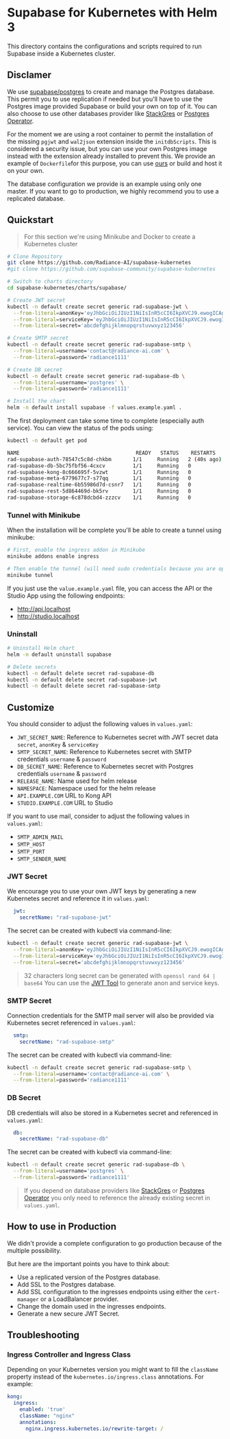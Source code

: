 # Supabase for Kubernetes with Helm 3

This directory contains the configurations and scripts required to run Supabase inside a Kubernetes cluster.

## Disclamer

We use [supabase/postgres](https://hub.docker.com/r/supabase/postgres) to create and manage the Postgres database. This permit you to use replication if needed but you'll have to use the Postgres image provided Supabase or build your own on top of it. You can also choose to use other databases provider like [StackGres](https://stackgres.io/) or [Postgres Operator](https://github.com/zalando/postgres-operator).

For the moment we are using a root container to permit the installation of the missing `pgjwt` and `wal2json` extension inside the `initdbScripts`. This is considered a security issue, but you can use your own Postgres image instead with the extension already installed to prevent this. We provide an example of `Dockerfile`for this purpose, you can use [ours](https://hub.docker.com/r/tdeoliv/supabase-bitnami-postgres) or build and host it on your own.

The database configuration we provide is an example using only one master. If you want to go to production, we highly recommend you to use a replicated database.

## Quickstart

> For this section we're using Minikube and Docker to create a Kubernetes cluster

```bash
# Clone Repository
git clone https://github.com/Radiance-AI/supabase-kubernetes
#git clone https://github.com/supabase-community/supabase-kubernetes

# Switch to charts directory
cd supabase-kubernetes/charts/supabase/

# Create JWT secret
kubectl -n default create secret generic rad-supabase-jwt \
  --from-literal=anonKey='eyJhbGciOiJIUzI1NiIsInR5cCI6IkpXVCJ9.ewogICAgInJvbGUiOiAiYW5vbiIsCiAgICAiaXNzIjogInN1cGFiYXNlIiwKICAgICJpYXQiOiAxNjc1NDAwNDAwLAogICAgImV4cCI6IDE4MzMxNjY4MDAKfQ.ztuiBzjaVoFHmoljUXWmnuDN6QU2WgJICeqwyzyZO88' \
  --from-literal=serviceKey='eyJhbGciOiJIUzI1NiIsInR5cCI6IkpXVCJ9.ewogICAgInJvbGUiOiAic2VydmljZV9yb2xlIiwKICAgICJpc3MiOiAic3VwYWJhc2UiLAogICAgImlhdCI6IDE2NzU0MDA0MDAsCiAgICAiZXhwIjogMTgzMzE2NjgwMAp9.qNsmXzz4tG7eqJPh1Y58DbtIlJBauwpqx39UF-MwM8k' \
  --from-literal=secret='abcdefghijklmnopqrstuvwxyz123456'

# Create SMTP secret
kubectl -n default create secret generic rad-supabase-smtp \
  --from-literal=username='contact@radiance-ai.com' \
  --from-literal=password='radiance1111'

# Create DB secret
kubectl -n default create secret generic rad-supabase-db \
  --from-literal=username='postgres' \
  --from-literal=password='radiance1111' 

# Install the chart
helm -n default install supabase -f values.example.yaml .
```

The first deployment can take some time to complete (especially auth service). You can view the status of the pods using:

```bash
kubectl -n default get pod 

NAME                                      READY   STATUS    RESTARTS      AGE
rad-supabase-auth-78547c5c8d-chkbm       1/1     Running   2 (40s ago)   47s
rad-supabase-db-5bc75fbf56-4cxcv         1/1     Running   0             47s
rad-supabase-kong-8c666695f-5vzwt        1/1     Running   0             47s
rad-supabase-meta-6779677c7-s77qq        1/1     Running   0             47s
rad-supabase-realtime-6b55986d7d-csnr7   1/1     Running   0             47s
rad-supabase-rest-5d864469d-bk5rv        1/1     Running   0             47s
rad-supabase-storage-6c878dcbd4-zzzcv    1/1     Running   0             47s
```

### Tunnel with Minikube

When the installation will be complete you'll be able to create a tunnel using minikube:

```bash
# First, enable the ingress addon in Minikube
minikube addons enable ingress

# Then enable the tunnel (will need sudo credentials because you are opening Port 80/443 on your local machine)
minikube tunnel
```

If you just use the `value.example.yaml` file, you can access the API or the Studio App using the following endpoints:

- <http://api.localhost>
- <http://studio.localhost>

### Uninstall

```Bash
# Uninstall Helm chart
helm -n default uninstall supabase 

# Delete secrets
kubectl -n default delete secret rad-supabase-db
kubectl -n default delete secret rad-supabase-jwt
kubectl -n default delete secret rad-supabase-smtp
```

## Customize

You should consider to adjust the following values in `values.yaml`:

- `JWT_SECRET_NAME`: Reference to Kubernetes secret with JWT secret data `secret`, `anonKey` & `serviceKey`
- `SMTP_SECRET_NAME`: Reference to Kubernetes secret with SMTP credentials `username` & `password`
- `DB_SECRET_NAME`: Reference to Kubernetes secret with Postgres credentials `username` & `password`
- `RELEASE_NAME`: Name used for helm release
- `NAMESPACE`: Namespace used for the helm release
- `API.EXAMPLE.COM` URL to Kong API
- `STUDIO.EXAMPLE.COM` URL to Studio

If you want to use mail, consider to adjust the following values in `values.yaml`:

- `SMTP_ADMIN_MAIL`
- `SMTP_HOST`
- `SMTP_PORT`
- `SMTP_SENDER_NAME`

### JWT Secret

We encourage you to use your own JWT keys by generating a new Kubernetes secret and reference it in `values.yaml`:

```yaml
  jwt:
    secretName: "rad-supabase-jwt"
```

The secret can be created with kubectl via command-line:

```bash
kubectl -n default create secret generic rad-supabase-jwt \
  --from-literal=anonKey='eyJhbGciOiJIUzI1NiIsInR5cCI6IkpXVCJ9.ewogICAgInJvbGUiOiAiYW5vbiIsCiAgICAiaXNzIjogInN1cGFiYXNlIiwKICAgICJpYXQiOiAxNjc1NDAwNDAwLAogICAgImV4cCI6IDE4MzMxNjY4MDAKfQ.ztuiBzjaVoFHmoljUXWmnuDN6QU2WgJICeqwyzyZO88' \
  --from-literal=serviceKey='eyJhbGciOiJIUzI1NiIsInR5cCI6IkpXVCJ9.ewogICAgInJvbGUiOiAic2VydmljZV9yb2xlIiwKICAgICJpc3MiOiAic3VwYWJhc2UiLAogICAgImlhdCI6IDE2NzU0MDA0MDAsCiAgICAiZXhwIjogMTgzMzE2NjgwMAp9.qNsmXzz4tG7eqJPh1Y58DbtIlJBauwpqx39UF-MwM8k' \
  --from-literal=secret='abcdefghijklmnopqrstuvwxyz123456'
```

> 32 characters long secret can be generated with `openssl rand 64 | base64`
> You can use the [JWT Tool](https://supabase.com/docs/guides/hosting/overview#api-keys) to generate anon and service keys.

### SMTP Secret

Connection credentials for the SMTP mail server will also be provided via Kubernetes secret referenced in `values.yaml`:

```yaml
  smtp:
    secretName: "rad-supabase-smtp"
```

The secret can be created with kubectl via command-line:

```bash
kubectl -n default create secret generic rad-supabase-smtp \
  --from-literal=username='contact@radiance-ai.com' \
  --from-literal=password='radiance1111'
```

### DB Secret

DB credentials will also be stored in a Kubernetes secret and referenced in `values.yaml`:

```yaml
  db:
    secretName: "rad-supabase-db"
```

The secret can be created with kubectl via command-line:

```bash
kubectl -n default create secret generic rad-supabase-db \
  --from-literal=username='postgres' \
  --from-literal=password='radiance1111' 
```

> If you depend on database providers like [StackGres](https://stackgres.io/) or [Postgres Operator](https://github.com/zalando/postgres-operator) you only need to reference the already existing secret in `values.yaml`.

## How to use in Production

We didn't provide a complete configuration to go production because of the multiple possibility.

But here are the important points you have to think about:

- Use a replicated version of the Postgres database.
- Add SSL to the Postgres database.
- Add SSL configuration to the ingresses endpoints using either the `cert-manager` or a LoadBalancer provider.
- Change the domain used in the ingresses endpoints.
- Generate a new secure JWT Secret.

## Troubleshooting

### Ingress Controller and Ingress Class

Depending on your Kubernetes version you might want to fill the `className` property instead of the `kubernetes.io/ingress.class` annotations. For example:

```yml
kong:
  ingress:
    enabled: 'true'
    className: "nginx"
    annotations:
      nginx.ingress.kubernetes.io/rewrite-target: /
```
